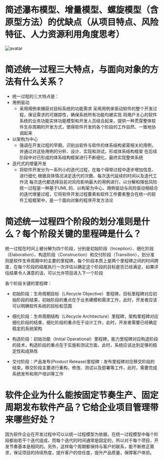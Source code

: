 # 简述瀑布模型、增量模型、螺旋模型（含原型方法）的优缺点（从项目特点、风险特征、人力资源利用角度思考）
![avatar](gongwj7/software-analysis-design/hw3-1.png)

# 简述统一过程三大特点，与面向对象的方法有什么关系？
- 统一过程的三大特点是：
- 用例驱动
  - 采用用例来捕获对目标系统的功能需求
采用用例来驱动软件的整个开发过程，保证需求的可跟踪性，确保系统所有功能均被实现
将用户关心的软件系统的业务功能实体功能模型和开发人员结合起来，提供一种贯穿整体软件生存周期的开发方式，使得软件开发的各个阶段的工作自然、一致地协调起来
- 以架构为中心
  - 强调在开发过程的早期，识别出软件与软件的体系结构紧密相关的用例，并通过对这些用例的分析、设计、实现和测试，形成体系结构框架
在后续阶段中对已形成的体系结构框架进行不断细化，最终实现整体系统
- 迭代式的增量开发
  - 将软件开发分为一系列小的迭代过程，在每个得带过程中逐步增加信息、进行细化
根据具体情况决定迭代的次数、每次迭代延续的时间以及迭代工作流
每次迭代都选择目前对风险影响最大的用例进行，以分解和降低风险
统一过程是一种基于UML 的、以构架为中心、用例驱动与风险驱动相结合的迭代增量过程，它将软件开发过程要素和软件工件要素整合在统一的软件工程框架中，是一个面向对象的程序开发方法论


# 简述统一过程四个阶段的划分准则是什么？每个阶段关键的里程碑是什么？

统一过程在时间上被分解为四个阶段，分别是初始阶段（Inception）、细化阶段（Elaboration）、构造阶段（Construction）和交付阶段（Transition），划分准则是软件生命周期中的主要的里程碑，每个阶段本质上是两个里程碑之间的时间跨度，在每个阶段的结尾执行一次评估以确定这个阶段的目标是否已经满足，如果评估结果令人满意的话，可以允许项目进入下一个阶段

各个阶段关键的里程碑：
- 初始阶段：生命周期目标（Lifecycle Objective）里程碑，目标里程碑对应初始阶段的结束，初始阶段的重点在于业务建模和需求工作，此时，开发者应该可以明确软件系统的目标和范围

- 细化阶段：生命周期结构（Lifecycle Architecture）里程碑，架构里程碑对应细化阶段的结束，细化阶段的重点在于设计工作，此时，开发者需要已经确定稳定的系统架构

- 构造阶段：初始功能（Initial Operational）里程碑，能力里程碑对应构造阶段的技术，构造阶段的重点在于实施和测试方面，此时，系统应该达到足够的稳定性和成熟性

- 交付阶段：产品发布(Product Release)里程碑：发布里程碑对应移交阶段的结束，移交阶段主要进行重构、修改、测试以及部署等工作，此时，需要完成系统发布和用户培训等工作


# 软件企业为什么能按固定节奏生产、固定周期发布软件产品？它给企业项目管理带来哪些好处？

因为软件企业在开发过程中可以以统一过程模型为依据，在统一过程模型中每个阶段都由若干个迭代组成，而每个迭代的时间通常是固定的，所以对于每个项目，开发节奏基本是相同的。另外，这样每个周期都保持与客户的联系，能不断修正需求，保证项目的持续热度，提升客户的信任度，提升产品质量，保障客户体验。
